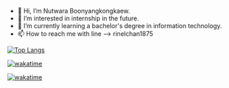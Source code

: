 - 👋 Hi, I’m Nutwara Boonyangkongkaew.
- 👀 I’m interested in internship in the future.
- 🌱 I’m currently learning a bachelor's degree in information technology.
- 📫 How to reach me with line --> rinelchan1875

<!---
rinelchan/rinelchan is a ✨ special ✨ repository because its `README.md` (this file) appears on your GitHub profile.
You can click the Preview link to take a look at your changes.
--->

[![Top Langs](https://github-readme-stats.vercel.app/api/top-langs/?username=rinelchan&layout=compact&show_icons=true&theme=radical)](https://github.com/rinelchan/github-readme-stats)

[![wakatime](https://wakatime.com/badge/user/9760e735-8f22-404a-9489-fcc96dc2c403.svg)](https://wakatime.com/@9760e735-8f22-404a-9489-fcc96dc2c403)

[![wakatime](https://wakatime.com/badge/user/9760e735-8f22-404a-9489-fcc96dc2c403.svg)](https://wakatime.com/@9760e735-8f22-404a-9489-fcc96dc2c403)
